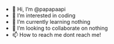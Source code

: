 - 👋 Hi, I’m @papapaapi
- 👀 I’m interested in coding
- 🌱 I’m currently learning nothing
- 💞️ I’m looking to collaborate on nothing
- 📫 How to reach me dont reach me!

<!---
papapaapi/papapaapi is a ✨ special ✨ repository because its `README.md` (this file) appears on your GitHub profile.
You can click the Preview link to take a look at your changes.
--->
